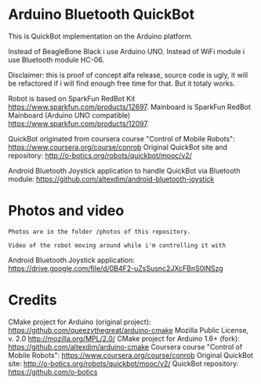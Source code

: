 Arduino Bluetooth QuickBot 
==================================

This is QuickBot implementation on the Arduino platform.

Instead of BeagleBone Black i use Arduino UNO.
Instead of WiFi module i use Bluetooth module HC-06.

Disclaimer: this is proof of concept alfa release, 
source code is ugly, it will be refactored if i will 
find enough free time for that. But it totaly works.

Robot is based on SparkFun RedBot Kit
    https://www.sparkfun.com/products/12697.
Mainboard is SparkFun RedBot Mainboard (Arduino UNO compatible)
    https://www.sparkfun.com/products/12097.

QuickBot originated from coursera course "Control of Mobile Robots": 
    https://www.coursera.org/course/conrob
Original QuickBot site and repository:
    http://o-botics.org/robots/quickbot/mooc/v2/

Android Bluetooth Joystick application to handle QuickBot via Bluetooth module:
    https://github.com/altexdim/android-bluetooth-joystick

Photos and video
==================================
    Photos are in the folder /photos of this repository.

    Video of the robot moving around while i'm controlling it with
Android Bluetooth Joystick application:
    https://drive.google.com/file/d/0B4F2-uZsSusnc2JXcFBnS0lNSzg

Credits
==================================
CMake project for Arduino (original project):
    https://github.com/queezythegreat/arduino-cmake
    Mozilla Public License, v. 2.0 http://mozilla.org/MPL/2.0/
CMake project for Arduino 1.6+ (fork):
    https://github.com/altexdim/arduino-cmake
Coursera course "Control of Mobile Robots": 
    https://www.coursera.org/course/conrob
Original QuickBot site:
    http://o-botics.org/robots/quickbot/mooc/v2/
QuickBot repository:
    https://github.com/o-botics
